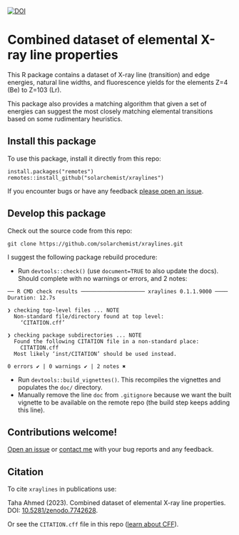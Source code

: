 [![DOI](https://zenodo.org/badge/615039897.svg)](https://zenodo.org/badge/latestdoi/615039897)

# Combined dataset of elemental X-ray line properties

This R package contains a dataset of X-ray line (transition) and edge energies,
natural line widths, and fluorescence yields for the elements Z=4 (Be) to Z=103 (Lr).

This package also provides a matching algorithm that given a set of energies
can suggest the most closely matching elemental transitions based on some
rudimentary heuristics.



## Install this package

To use this package, install it directly from this repo:

```
install.packages("remotes")
remotes::install_github("solarchemist/xraylines")
```

If you encounter bugs or have any feedback
[please open an issue](https://github.com/solarchemist/xraylines/issues).


## Develop this package

Check out the source code from this repo:
```
git clone https://github.com/solarchemist/xraylines.git
```

I suggest the following package rebuild procedure:

+ Run `devtools::check()` (use `document=TRUE` to also update the docs).
  Should complete with no warnings or errors, and 2 notes:
```
── R CMD check results ──────────────────── xraylines 0.1.1.9000 ────
Duration: 12.7s

❯ checking top-level files ... NOTE
  Non-standard file/directory found at top level:
    ‘CITATION.cff’

❯ checking package subdirectories ... NOTE
  Found the following CITATION file in a non-standard place:
    CITATION.cff
  Most likely ‘inst/CITATION’ should be used instead.

0 errors ✔ | 0 warnings ✔ | 2 notes ✖
```
+ Run `devtools::build_vignettes()`. This recompiles the vignettes
  and populates the `doc/` directory.
+ Manually remove the line `doc` from `.gitignore` because we want the built
  vignette to be available on the remote repo (the build step keeps adding this line).


## Contributions welcome!

[Open an issue](https://github.com/solarchemist/xraylines/issues) or
[contact me](https://solarchemist.se/contact/) with your bug reports and any feedback.



## Citation

To cite `xraylines` in publications use:

Taha Ahmed (2023). Combined dataset of elemental X-ray line properties.
DOI: [10.5281/zenodo.7742628](https://doi.org/10.5281/zenodo.7742628).

Or see the `CITATION.cff` file in this repo
([learn about CFF](https://citation-file-format.github.io)).
